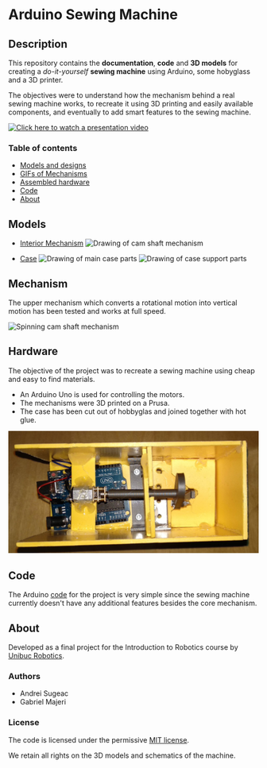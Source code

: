 # Arduino Sewing Machine

## Description

This repository contains the **documentation**, **code** and **3D models** for creating a
_do-it-yourself_ **sewing machine** using Arduino, some hobyglass and a 3D printer.

The objectives were to understand how the mechanism behind a real sewing machine
works, to recreate it using 3D printing and easily available components, and eventually
to add smart features to the sewing machine.

[![Click here to watch a presentation video](https://img.youtube.com/vi/7RS8E37PXbs/0.jpg)](https://www.youtube.com/watch?v=7RS8E37PXbs)

### Table of contents

- [Models and designs](#models)
- [GIFs of Mechanisms](#mechanism)
- [Assembled hardware](#hardware)
- [Code](#code)
- [About](#about)

## Models

- [Interior Mechanism](models/SewingMachineMeasured.f3d)
  ![Drawing of cam shaft mechanism](models/designs/mechanism.png)

- [Case](models/carcasa.step)
  ![Drawing of main case parts](models/designs/case1.png)
  ![Drawing of case support parts](models/designs/case2.png)

## Mechanism

The upper mechanism which converts a rotational motion into vertical motion has been tested
and works at full speed.

![Spinning cam shaft mechanism](https://i.imgur.com/zjJP7Mb.gif)

## Hardware

The objective of the project was to recreate a sewing machine using cheap and
easy to find materials.

- An Arduino Uno is used for controlling the motors.
- The mechanisms were 3D printed on a Prusa.
- The case has been cut out of hobbyglas and joined together with hot glue.

![Picture of assembled hardware](hardware.jpg)

## Code

The Arduino [code](code/code.ino) for the project is very simple since the sewing machine
currently doesn't have any additional features besides the core mechanism.

## About

Developed as a final project for the Introduction to Robotics course
by [Unibuc Robotics](https://www.facebook.com/unibuc.robotics/).

### Authors

- Andrei Sugeac
- Gabriel Majeri

### License

The code is licensed under the permissive [MIT license](LICENSE.txt).

We retain all rights on the 3D models and schematics of the machine.
